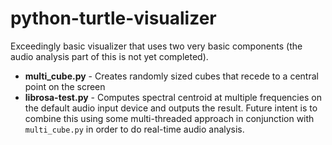 # python-turtle-visualizer


Exceedingly basic visualizer that uses two very basic components (the audio analysis part of this is not yet completed). 

- **multi_cube.py** - Creates randomly sized cubes that recede to a central point on the screen
- **librosa-test.py** - Computes spectral centroid at multiple frequencies on the default audio input device and outputs the result. Future intent is to combine this using some multi-threaded approach in conjunction with `multi_cube.py` in order to do real-time audio analysis. 
